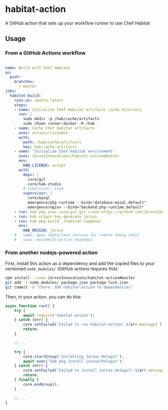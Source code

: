 # habitat-action

A GitHub action that sets up your workflow runner to use Chef Habitat

## Usage

### From a GitHub Actions workflow

```yaml

name: Build with Chef Habitat
on:
  push:
    branches:
      - master
jobs:
  habitat-build:
    runs-on: ubuntu-latest
    steps:
    - name: Initialize Chef Habitat artifacts cache directory
      run: |
        sudo mkdir -p /hab/cache/artifacts
        sudo chown runner:docker -R /hab
    - name: Cache Chef Habitat artifacts
      uses: actions/cache@v1
      with:
        path: /hab/cache/artifacts
        key: hab-cache-artifacts
    - name: 'Initialize Chef Habitat environment'
      uses: JarvusInnovations/habitat-action@master
      env:
        HAB_LICENSE: accept
      with:
        deps: |
          core/git
          core/hab-studio
        # supervisor: true
        supervisor: |
          core/mysql
          emergence/php-runtime --bind="database:mysql.default"
          emergence/nginx --bind="backend:php-runtime.default"
    - run: hab pkg exec core/git git clone https://github.com/JarvusInnovations/habitat-compose
    - run: hab origin key generate jarvus
    - run: hab pkg build ./habitat-compose/
      env:
        HAB_ORIGIN: jarvus
    # - name: Open tmate/tmux session for remote debug shell
    #   uses: mxschmitt/action-tmate@v1
```

### From another nodejs-powered action

First, install this action as a dependency and add the copied files to your versioned `node_modules/` (GitHub actions requires this):

```bash
npm install --save JarvusInnovations/habitat-action#master
git add -f node_modules/ package.json package-lock.json
git commit -m "chore: add habitat-action to dependencies"
```

Then, in your action, you can do this:

```javascript
async function run() {
    try {
        await require('habitat-action');
    } catch (err) {
        core.setFailed(`Failed to run habitat-action: ${err.message}`);
        return;
    }

    // ...

    try {
        core.startGroup('Installing Jarvus Hologit');
        await exec('hab pkg install jarvus/hologit');
    } catch (err) {
        core.setFailed(`Failed to install Jarvus Hologit: ${err.message}`);
        return;
    } finally {
        core.endGroup();
    }

    // ...
}
```
